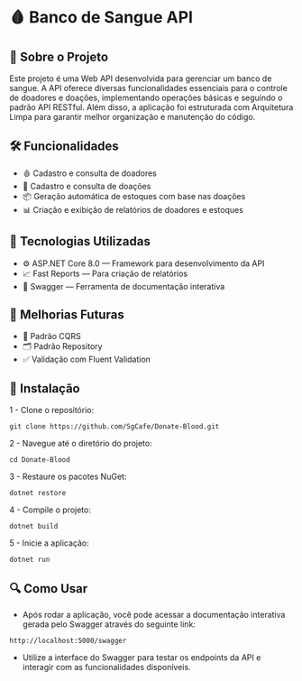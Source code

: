 # 🩸 Banco de Sangue API

## 🚀 Sobre o Projeto
Este projeto é uma Web API desenvolvida para gerenciar um banco de sangue. A API oferece diversas funcionalidades essenciais para o controle de doadores e doações, implementando operações básicas e seguindo o padrão API RESTful. Além disso, a aplicação foi estruturada com Arquitetura Limpa para garantir melhor organização e manutenção do código.

## 🛠️ Funcionalidades
- 🩸 Cadastro e consulta de doadores
- 💉 Cadastro e consulta de doações
- 📦 Geração automática de estoques com base nas doações
- 📊 Criação e exibição de relatórios de doadores e estoques

## 🧰 Tecnologias Utilizadas
- ⚙️ ASP.NET Core 8.0 — Framework para desenvolvimento da API
- 📈 Fast Reports — Para criação de relatórios
- 📜 Swagger — Ferramenta de documentação interativa

## 🚧 Melhorias Futuras
- 📝 Padrão CQRS
- 🗂️ Padrão Repository
- ✅ Validação com Fluent Validation

## 🔧 Instalação

1 - Clone o repositório:

`git clone https://github.com/SgCafe/Donate-Blood.git`

2 - Navegue até o diretório do projeto:

`cd Donate-Blood`

3 - Restaure os pacotes NuGet:

`dotnet restore`

4 - Compile o projeto:

`dotnet build`

5 - Inicie a aplicação:

`dotnet run`

## 🔍 Como Usar
- Após rodar a aplicação, você pode acessar a documentação interativa gerada pelo Swagger através do seguinte link:

`http://localhost:5000/swagger`

- Utilize a interface do Swagger para testar os endpoints da API e interagir com as funcionalidades disponíveis.
